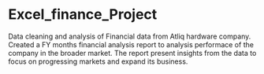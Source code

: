 # Excel_finance_Project
Data cleaning and analysis of Financial data from Atliq hardware company.
Created a FY months financial analysis report to analysis performace of the company in the broader market.
The report present insights from the data to focus on progressing markets and expand its business.
